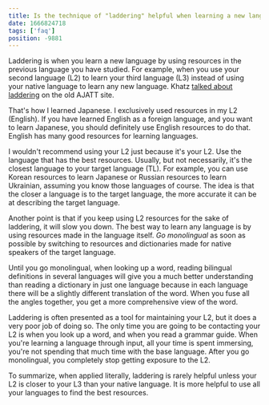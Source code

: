 ```yaml
---
title: Is the technique of "laddering" helpful when learning a new language?
date: 1666824718
tags: ['faq']
position: -9881
---
```


Laddering is when you learn a new language
by using resources in the previous language you have studied.
For example, when you use your second language (L2) to learn your third language (L3)
instead of using your native language to learn any new language.
Khatz [talked about laddering](https://web.archive.org/web/20071028093834/http://www.alljapaneseallthetime.com/blog/how-to-learn-multiple-languages-without-getting-confused-the-laddering-method) on the old AJATT site.

That's how I learned Japanese.
I exclusively used resources in my L2 (English).
If you have learned English as a foreign language,
and you want to learn Japanese,
you should definitely use English resources to do that.
English has many good resources for learning languages.

I wouldn't recommend using your L2 just because it's your L2.
Use the language that has the best resources.
Usually, but not necessarily, it's the closest language to your target language (TL).
For example, you can use Korean resources to learn Japanese
or Russian resources to learn Ukrainian,
assuming you know those languages of course.
The idea is that the closer a language is to the target language,
the more accurate it can be at describing the target language.

Another point is that if you keep using L2 resources for the sake of laddering,
it will slow you down.
The best way to learn any language is by using resources made in the language itself.
*Go monolingual* as soon as possible
by switching to resources and dictionaries made for native speakers of the target language.

Until you go monolingual,
when looking up a word,
reading bilingual definitions in several languages
will give you a much better understanding than reading a dictionary in just one language
because in each language
there will be a slightly different translation of the word.
When you fuse all the angles together,
you get a more comprehensive view of the word.

Laddering is often presented as a tool for maintaining your L2,
but it does a very poor job of doing so.
The only time you are going to be contacting your L2 is when you look up a word,
and when you read a grammar guide.
When you're learning a language through input,
all your time is spent immersing,
you're not spending that much time with the base language.
After you go monolingual, you completely stop getting exposure to the L2.

To summarize,
when applied literally,
laddering is rarely helpful
unless your L2 is closer to your L3 than your native language.
It is more helpful to use all your languages to find the best resources.
